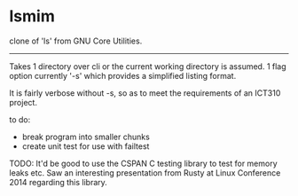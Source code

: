 lsmim
=====

clone of 'ls' from GNU Core Utilities.

---

Takes 1 directory over cli or the current working directory is assumed.
1 flag option currently '-s' which provides a simplified listing format.

It is fairly verbose without -s, so as to meet the requirements of an ICT310 project.

to do: 
- break program into smaller chunks
- create unit test for use with failtest

TODO: It'd be good to use the CSPAN C testing library to test for memory leaks etc. Saw an interesting presentation from Rusty at Linux Conference 2014 regarding this library.
